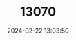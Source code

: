 ---
title: "13070"
category: "Melanotaenia oktediensis"
draft: false
date: 2024-02-22 13:03:50
languages:
  English: ["Oktedi Rainbowfish"]
---